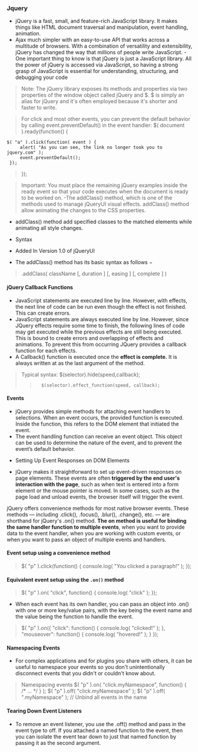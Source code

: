### Jquery
- jQuery is a fast, small, and feature-rich JavaScript library. It makes things like HTML document traversal and manipulation, event handling, animation.
-  Ajax much simpler with an easy-to-use API that works across a multitude of browsers. With a combination of versatility and extensibility, jQuery has changed the way that millions of people write JavaScript.
-One important thing to know is that jQuery is just a JavaScript library. All the power of jQuery is accessed via JavaScript, so having a strong grasp of JavaScript is essential for understanding, structuring, and debugging your code

>Note: The jQuery library exposes its methods and properties via two properties of the window object called jQuery and $. $ is simply an alias for jQuery and it's often employed because it's shorter and faster to write.

>For click and most other events, you can prevent the default behavior by calling event.preventDefault() in the event handler:
$( document ).ready(function() {
 
    $( "a" ).click(function( event ) {
         alert( "As you can see, the link no longer took you to jquery.com" );
         event.preventDefault();
     });
>});


>Important: You must place the remaining jQuery examples inside the ready event so that your code executes when the document is ready to be worked on.
-The addClass() method, which is one of the methods used to manage jQueryUI visual effects. addClass() method allow animating the changes to the CSS properties.

- addClass() method add specified classes to the matched elements while animating all style changes.

- Syntax
- Added In Version 1.0 of jQueryUI
- The addClass() method has its basic syntax as follows −

>.addClass( className [, duration ] [, easing ] [, complete ] )

#### jQuery Callback Functions
- JavaScript statements are executed line by line. However, with effects, the next line of code can be run even though the effect is not finished. This can create errors.
- JavaScript statements are always executed line by line. However, since JQuery effects require some time to finish, the following lines of code may get executed while the previous effects are still being executed. This is bound to create errors and overlapping of effects and animations.
To prevent this from occurring JQuery provides a callback function for each effects.
- A Callback() function is executed once the **effect is complete.** It is always written at as the last argument of the method.


> Typical 
> syntax: $(selector).hide(speed,callback);
>  >       $(selector).effect_function(speed, callback);
#### Events
- jQuery provides simple methods for attaching event handlers to selections. When an event occurs, the provided function is executed. Inside the function, this refers to the DOM element that initiated the event.
- The event handling function can receive an event object. This object can be used to determine the nature of the event, and to prevent the event’s default behavior.
* Setting Up Event Responses on DOM Elements
- jQuery makes it straightforward to set up event-driven responses on page elements. These events are often **triggered by the end user's interaction with the page**, such as when text is entered into a form element or the mouse pointer is moved. In some cases, such as the page load and unload events, the browser itself will trigger the event.

jQuery offers convenience methods for most native browser events. These methods — including .click(), .focus(), .blur(), .change(), etc. — are shorthand for jQuery's .on() method. **The on method is useful for binding the same handler function to multiple events**, when you want to provide data to the event handler, when you are working with custom events, or when you want to pass an object of multiple events and handlers.


#### Event setup using a convenience method
>$( "p" ).click(function() {
    console.log( "You clicked a paragraph!" );
>});

#### Equivalent event setup using the `.on()` method
>$( "p" ).on( "click", function() {
    console.log( "click" );
>});
- When each event has its own handler, you can pass an object into .on() with one or more key/value pairs, with the key being the event name and the value being the function to handle the event.
>$( "p" ).on({
    "click": function() { console.log( "clicked!" ); },
    "mouseover": function() { console.log( "hovered!" ); }
>});

#### Namespacing Events
- For complex applications and for plugins you share with others, it can be useful to namespace your events so you don't unintentionally disconnect events that you didn't or couldn't know about.

> Namespacing events
$( "p" ).on( "click.myNamespace", function() { /* ... */ } );
$( "p" ).off( "click.myNamespace" );
$( "p" ).off( ".myNamespace" ); // Unbind all events in the name
>

#### Tearing Down Event Listeners
- To remove an event listener, you use the .off() method and pass in the event type to off. If you attached a named function to the event, then you can isolate the event tear down to just that named function by passing it as the second argument.